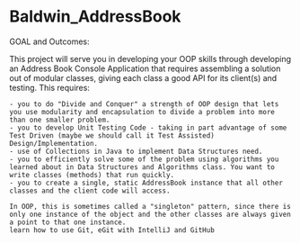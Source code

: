 # Baldwin_AddressBook
GOAL and Outcomes:

This project will serve you in developing your OOP skills through developing an Address Book Console Application that requires assembling a solution out of modular classes, giving each class a good API for its client(s) and testing. This requires:

    - you to do "Divide and Conquer" a strength of OOP design that lets you use modularity and encapsulation to divide a problem into more than one smaller problem.
    - you to develop Unit Testing Code - taking in part advantage of some Test Driven (maybe we should call it Test Assisted) Design/Implementation.
    - use of Collections in Java to implement Data Structures need.
    - you to efficiently solve some of the problem using algorithms you learned about in Data Structures and Algorithms class. You want to write classes (methods) that run quickly.
    - you to create a single, static AddressBook instance that all other classes and the client code will access. 
    
    In OOP, this is sometimes called a "singleton" pattern, since there is only one instance of the object and the other classes are always given a point to that one instance.
    learn how to use Git, eGit with IntelliJ and GitHub
